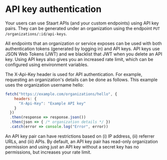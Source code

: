 # API key authentication

Your users can use Staart APIs (and your custom endpoints) using API key pairs. They can be generated under an organization using the endpoint `PUT /organizations/:id/api-keys`.

All endpoints that an organization or service exposes can be used with both authentication tokens (generated by logging in) and API keys. API keys use JSON Web Tokens (JWT) and we blacklist that JWT when you delete an API key. Using API keys also gives you an increased rate limit, which can be configured using environment variables.

The X-Api-Key header is used for API authentication. For example, requesting an organization's details can be done as follows. This example uses the organization username hello:

```js
fetch("https://example.com/organizations/hello", {
    headers: {
      "X-Api-Key": "Example API key"
    }
  })
  .then(response => response.json())
  .then(json => { /* organization details */ })
  .catch(error => console.log("Error", error))
```

An API key pair can have restrictions based on (i) IP address, (ii) referrer URLs, and (iii) APIs. By default, an API key pair has read-only organization permission and using just an API key without a secret key has no permissions, but increases your rate limit.
